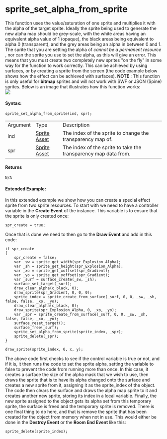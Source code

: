 # sprite_set_alpha_from_sprite

This function uses the value/saturation of one sprite and multiplies it
with the alpha of the target sprite. Ideally the sprite being used to
generate the new alpha map should be grey-scale, with the white areas
having an equivalent alpha value of 1 (opaque), the black areas being
equivalent to alpha 0 (transparent), and the grey areas being an alpha
in between 0 and 1. The sprite that you are setting the alpha of *cannot
be a permanent resource* , nor can the sprite you use to set the alpha,
as this will give an error. This means that you must create two
completely new sprites "on the fly" in some way for the function to work
correctly. This can be achieved by using surfaces, or by creating a
sprite from the screen (the code example below shows how the effect can
be achieved with surfaces). **NOTE** : This function is only useful for
**bitmap** sprites and will not work with SWF or JSON (Spine) sprites.
Below is an image that illustrates how this function works:  
![](https://gms.magecorn.com/Manual/assets/Images/Scripting_Reference/GML/Reference/Sprites/spr_alpha.png)  

#### Syntax:

``` gml
sprite_set_alpha_from_sprite(ind, spr);
```

|          |                                                                   |                                                                 |
|----------|-------------------------------------------------------------------|-----------------------------------------------------------------|
| Argument | Type                                                              | Description                                                     |
| ind      |  [Sprite Asset](../../../../../../The_Asset_Editors/Sprites)  | The index of the sprite to change the transparency map of.      |
| spr      |  [Sprite Asset](../../../../../../The_Asset_Editors/Sprites)  | The index of the sprite to take the transparency map data from. |

#### Returns

``` gml
N/A
```

#### Extended Example:

In this extended example we show how you can create a special effect
sprite from two sprite resources. To start with we need to have a
controller variable in the **Create Event** of the instance. This
variable is to ensure that the sprite is only created once:

``` gml
spr_create = true;
```

Once that is done we need to then go to the **Draw Event** and add in
this code:

``` gml
if spr_create
{
    spr_create = false;
    var _sw = sprite_get_width(spr_Explosion_Alpha);
    var _sh = sprite_get_height(spr_Explosion_Alpha);
    var _xo = sprite_get_xoffset(spr_Gradient);
    var _yo = sprite_get_yoffset(spr_Gradient);
    var _surf = surface_create(_sw, _sh);
    surface_set_target(_surf);
    draw_clear_alpha(c_black, 0);
    draw_sprite(spr_Gradient, 0, 0, 0);
    sprite_index = sprite_create_from_surface(_surf, 0, 0, _sw, _sh, false, false, _xo, _yo);
    draw_clear_alpha(c_black, 0);
    draw_sprite(spr_Explosion_Alpha, 0, _xo, _yo);
    var _spr = sprite_create_from_surface(_surf, 0, 0, _sw, _sh, false, false, _xo, _yo);
    surface_reset_target();
    surface_free(_surf);
    sprite_set_alpha_from_sprite(sprite_index, _spr);
    sprite_delete(_spr);
}

draw_sprite(sprite_index, 0, x, y);
```

The above code first checks to see if the control variable is true or
not, and if it is, it then runs the code to set the sprite alpha,
setting the variable to false to prevent the code from running more than
once. In this case, it creates a surface the size of the alpha mask that
we wish to use, then draws the sprite that is to have its alpha changed
onto the surface and creates a new sprite from it, assigning it as the
sprite_index of the object. The code then clears the surface and draws
the alpha map sprite to it and creates another new sprite, storing its
index in a local variable. Finally, the new sprite assigned to the
object gets its alpha set from this temporary sprite, the surface is
freed and the temporary sprite is removed. There is one final thing to
do here, and that is remove the sprite that has been created for the
object from memory when not in use. This would either be done in the
**Destroy Event** or the **Room End Event** like this:

``` gml
sprite_delete(sprite_index);
```
